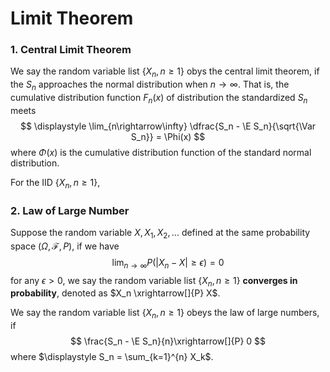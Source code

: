 # Limit Theorem

$$
\newcommand{\e}{\text{e}}
\newcommand{\d}{\text{d}}
\newcommand{\o}{\overline}
\newcommand{\oX}{\o X}
\newcommand{\oY}{\o Y}
\newcommand{\oth}{\text{otherwise}}
\newcommand{\sgn}{\text{sgn}}
\newcommand{\dx}{\d x}
\newcommand{\dy}{\d y}
\newcommand{\dxy}{\dx\dy}
\newcommand{\E}{\text{E}}
\newcommand{\EX}{\E X}
\newcommand{\EY}{\E Y}
\newcommand{\Var}{\text{Var}}
\newcommand{\Corr}{\text{Corr}}
\newcommand{\Cov}{\text{Cov}}
$$



### 1. Central Limit Theorem

We say the random variable list $\{X_n, n\ge 1\}$ obys the central limit theorem, if the $S_n$ approaches the normal distribution when $n\rightarrow\infty$. That is, the cumulative distribution function $F_n(x)$ of distribution the standardized $S_n$ meets
$$
\displaystyle \lim_{n\rightarrow\infty}  \dfrac{S_n - \E S_n}{\sqrt{\Var S_n}} = \Phi(x)
$$
where $\Phi(x)$ is the cumulative distribution function of the standard normal distribution.

For the IID $\{X_n, n\ge 1\}$, 









### 2. Law of Large Number

Suppose the random variable $X, X_1, X_2, ...$ defined at the same probability space $(\Omega, \mathcal{F}, P)$, if we have
$$
\lim_{n\rightarrow\infty} P(|X_n-X|\ge \epsilon) = 0
$$
for any $\epsilon > 0$, we say the random variable list $\{X_n, n\ge1\}$ **converges in probability**, denoted as $X_n \xrightarrow[]{P} X$.

We say the random variable list $\{X_n, n\ge 1\}$ obeys the law of large numbers, if
$$
\frac{S_n - \E S_n}{n}\xrightarrow[]{P} 0
$$
where $\displaystyle S_n = \sum_{k=1}^{n} X_k$.



